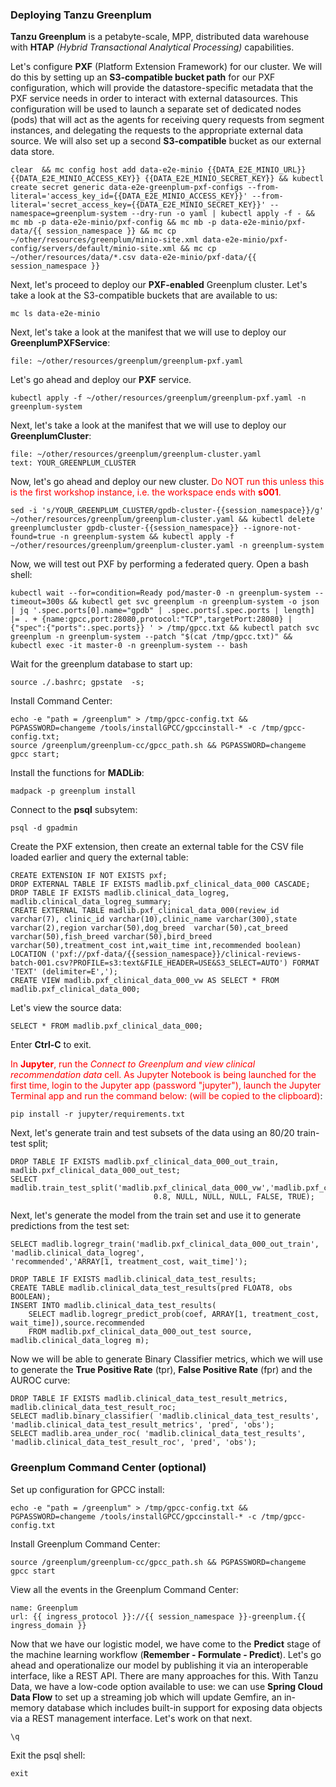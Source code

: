 
### Deploying Tanzu Greenplum

**Tanzu Greenplum** is a petabyte-scale, MPP,  distributed data warehouse with **HTAP** _(Hybrid Transactional Analytical Processing)_ capabilities.

Let's configure **PXF** (Platform Extension Framework) for our cluster. We will do this by setting up an **S3-compatible bucket path** for our PXF configuration, which will provide the datastore-specific metadata that the PXF service needs in order to interact with external datasources. This configuration will be used to launch a separate set of dedicated nodes (pods) that will act as the agents for receiving query requests from segment instances, and delegating the requests to the appropriate external data source. We will also set up a second **S3-compatible**  bucket as our external data store. 

```execute
clear  && mc config host add data-e2e-minio {{DATA_E2E_MINIO_URL}} {{DATA_E2E_MINIO_ACCESS_KEY}} {{DATA_E2E_MINIO_SECRET_KEY}} && kubectl create secret generic data-e2e-greenplum-pxf-configs --from-literal='access_key_id={{DATA_E2E_MINIO_ACCESS_KEY}}' --from-literal='secret_access_key={{DATA_E2E_MINIO_SECRET_KEY}}' --namespace=greenplum-system --dry-run -o yaml | kubectl apply -f - && mc mb -p data-e2e-minio/pxf-config && mc mb -p data-e2e-minio/pxf-data/{{ session_namespace }} && mc cp ~/other/resources/greenplum/minio-site.xml data-e2e-minio/pxf-config/servers/default/minio-site.xml && mc cp ~/other/resources/data/*.csv data-e2e-minio/pxf-data/{{ session_namespace }}
```

Next, let's proceed to deploy our **PXF-enabled** Greenplum cluster. Let's take a look at the S3-compatible buckets that are available to us:

```execute
mc ls data-e2e-minio
```

Next, let's take a look at the manifest that we will use to deploy our **GreenplumPXFService**:

```editor:open-file
file: ~/other/resources/greenplum/greenplum-pxf.yaml
```

Let's go ahead and deploy our **PXF** service.

```execute
kubectl apply -f ~/other/resources/greenplum/greenplum-pxf.yaml -n greenplum-system
```

Next, let's take a look at the manifest that we will use to deploy our **GreenplumCluster**:
```editor:select-matching-text
file: ~/other/resources/greenplum/greenplum-cluster.yaml
text: YOUR_GREENPLUM_CLUSTER
```

Now, let's go ahead and deploy our new cluster.
<font color="red">Do NOT run this unless this is the first workshop instance, i.e. the workspace ends with **s001**.</font>
```execute
sed -i 's/YOUR_GREENPLUM_CLUSTER/gpdb-cluster-{{session_namespace}}/g' ~/other/resources/greenplum/greenplum-cluster.yaml && kubectl delete greenplumcluster gpdb-cluster-{{session_namespace}} --ignore-not-found=true -n greenplum-system && kubectl apply -f ~/other/resources/greenplum/greenplum-cluster.yaml -n greenplum-system
```

Now, we will test out PXF by performing a federated query. Open a bash shell:
```execute
kubectl wait --for=condition=Ready pod/master-0 -n greenplum-system --timeout=300s && kubectl get svc greenplum -n greenplum-system -o json | jq '.spec.ports[0].name="gpdb" | .spec.ports[.spec.ports | length] |= . + {name:gpcc,port:28080,protocol:"TCP",targetPort:28080} | {"spec":{"ports":.spec.ports}} ' > /tmp/gpcc.txt && kubectl patch svc greenplum -n greenplum-system --patch "$(cat /tmp/gpcc.txt)" && kubectl exec -it master-0 -n greenplum-system -- bash
```

Wait for the greenplum database to start up:
```execute
source ./.bashrc; gpstate  -s;
```

Install Command Center:
```execute
echo -e "path = /greenplum" > /tmp/gpcc-config.txt && PGPASSWORD=changeme /tools/installGPCC/gpccinstall-* -c /tmp/gpcc-config.txt;
source /greenplum/greenplum-cc/gpcc_path.sh && PGPASSWORD=changeme gpcc start;
```

Install the functions for **MADLib**:
```execute
madpack -p greenplum install
```

Connect to the **psql** subsytem:
```execute
psql -d gpadmin
```

Create the PXF extension, then create an external table for the CSV file loaded earlier and query the external table:
```execute
CREATE EXTENSION IF NOT EXISTS pxf;
DROP EXTERNAL TABLE IF EXISTS madlib.pxf_clinical_data_000 CASCADE;
DROP TABLE IF EXISTS madlib.clinical_data_logreg, madlib.clinical_data_logreg_summary;
CREATE EXTERNAL TABLE madlib.pxf_clinical_data_000(review_id varchar(7), clinic_id varchar(10),clinic_name varchar(300),state varchar(2),region varchar(50),dog_breed  varchar(50),cat_breed varchar(50),fish_breed varchar(50),bird_breed varchar(50),treatment_cost int,wait_time int,recommended boolean)  LOCATION ('pxf://pxf-data/{{session_namespace}}/clinical-reviews-batch-001.csv?PROFILE=s3:text&FILE_HEADER=USE&S3_SELECT=AUTO') FORMAT 'TEXT' (delimiter=E',');
CREATE VIEW madlib.pxf_clinical_data_000_vw AS SELECT * FROM madlib.pxf_clinical_data_000;
```

Let's view the source data: 
```execute
SELECT * FROM madlib.pxf_clinical_data_000;
```
Enter **Ctrl-C** to exit.

<font color="red">In **Jupyter**, run the *Connect to Greenplum and view clinical recommendation data* cell. As Jupyter Notebook is being launched for the first time, login to the Jupyter app (password "jupyter"), launch the Jupyter Terminal app and run the command below: (will be copied to the clipboard)</font>:
```copy
pip install -r jupyter/requirements.txt
```

Next, let's generate train and test subsets of the data using an 80/20 train-test split;
```execute
DROP TABLE IF EXISTS madlib.pxf_clinical_data_000_out_train, madlib.pxf_clinical_data_000_out_test;
SELECT madlib.train_test_split('madlib.pxf_clinical_data_000_vw','madlib.pxf_clinical_data_000_out',
                                0.8, NULL, NULL, NULL, FALSE, TRUE);

```

Next, let's generate the model from the train set and use it to generate predictions from the test set:
```execute
SELECT madlib.logregr_train('madlib.pxf_clinical_data_000_out_train',
'madlib.clinical_data_logreg',
'recommended','ARRAY[1, treatment_cost, wait_time]');

DROP TABLE IF EXISTS madlib.clinical_data_test_results;
CREATE TABLE madlib.clinical_data_test_results(pred FLOAT8, obs BOOLEAN);
INSERT INTO madlib.clinical_data_test_results(
    SELECT madlib.logregr_predict_prob(coef, ARRAY[1, treatment_cost, wait_time]),source.recommended
    FROM madlib.pxf_clinical_data_000_out_test source, madlib.clinical_data_logreg m);
```

Now we will be able to generate Binary Classifier metrics, which we will use to generate the **True Positive Rate** (tpr), **False Positive Rate** (fpr) and the AUROC curve:
```execute
DROP TABLE IF EXISTS madlib.clinical_data_test_result_metrics,  madlib.clinical_data_test_result_roc;
SELECT madlib.binary_classifier( 'madlib.clinical_data_test_results', 'madlib.clinical_data_test_result_metrics', 'pred', 'obs');
SELECT madlib.area_under_roc( 'madlib.clinical_data_test_results', 'madlib.clinical_data_test_result_roc', 'pred', 'obs');
```

### Greenplum Command Center (optional)

Set up configuration for GPCC install:
```execute
echo -e "path = /greenplum" > /tmp/gpcc-config.txt && PGPASSWORD=changeme /tools/installGPCC/gpccinstall-* -c /tmp/gpcc-config.txt
```

Install Greenplum Command Center:
```execute
source /greenplum/greenplum-cc/gpcc_path.sh && PGPASSWORD=changeme gpcc start
```

View all the events in the Greenplum Command Center:
```dashboard:create-dashboard
name: Greenplum
url: {{ ingress_protocol }}://{{ session_namespace }}-greenplum.{{ ingress_domain }}
```

Now that we have our logistic model, we have come to the **Predict**  stage of the machine learning workflow (**Remember - Formulate - Predict**). Let's go ahead and operationalize our model by publishing it via an interoperable interface, like a REST API. There are many approaches for this. With Tanzu Data, we have a low-code option available to use: we can use **Spring Cloud Data Flow** to set up a streaming job which will update Gemfire, an in-memory database which includes built-in support for exposing data objects via a REST management interface. Let's work on that next.

```execute
\q
```

Exit the psql shell:
```execute
exit
```